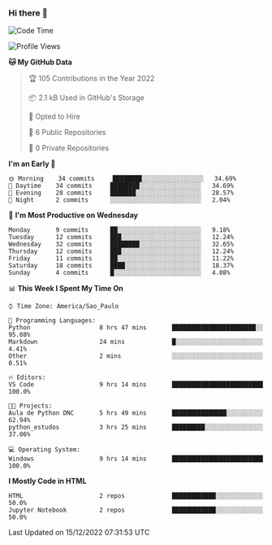 ### Hi there 👋

<!--
**igabriel-gb/igabriel-gb** is a ✨ _special_ ✨ repository because its `README.md` (this file) appears on your GitHub profile.

Here are some ideas to get you started:

- 🔭 I’m currently working on ...
- 🌱 I’m currently learning ...
- 👯 I’m looking to collaborate on ...
- 🤔 I’m looking for help with ...
- 💬 Ask me about ...
- 📫 How to reach me: ...
- 😄 Pronouns: ...
- ⚡ Fun fact: ...
-->

<!--START_SECTION:waka-->
![Code Time](http://img.shields.io/badge/Code%20Time-72%20hrs%2026%20mins-blue)

![Profile Views](http://img.shields.io/badge/Profile%20Views-0-blue)

**🐱 My GitHub Data** 

> 🏆 105 Contributions in the Year 2022
 > 
> 📦 2.1 kB Used in GitHub's Storage 
 > 
> 💼 Opted to Hire
 > 
> 📜 6 Public Repositories 
 > 
> 🔑 0 Private Repositories  
 > 
**I'm an Early 🐤** 

```text
🌞 Morning    34 commits     ████████░░░░░░░░░░░░░░░░░   34.69% 
🌇 Daytime    34 commits     ████████░░░░░░░░░░░░░░░░░   34.69% 
🌃 Evening    28 commits     ███████░░░░░░░░░░░░░░░░░░   28.57% 
🌙 Night      2 commits      ░░░░░░░░░░░░░░░░░░░░░░░░░   2.04%

```
📅 **I'm Most Productive on Wednesday** 

```text
Monday       9 commits      ██░░░░░░░░░░░░░░░░░░░░░░░   9.18% 
Tuesday      12 commits     ███░░░░░░░░░░░░░░░░░░░░░░   12.24% 
Wednesday    32 commits     ████████░░░░░░░░░░░░░░░░░   32.65% 
Thursday     12 commits     ███░░░░░░░░░░░░░░░░░░░░░░   12.24% 
Friday       11 commits     ██░░░░░░░░░░░░░░░░░░░░░░░   11.22% 
Saturday     18 commits     ████░░░░░░░░░░░░░░░░░░░░░   18.37% 
Sunday       4 commits      █░░░░░░░░░░░░░░░░░░░░░░░░   4.08%

```


📊 **This Week I Spent My Time On** 

```text
⌚︎ Time Zone: America/Sao_Paulo

💬 Programming Languages: 
Python                   8 hrs 47 mins       ███████████████████████░░   95.08% 
Markdown                 24 mins             █░░░░░░░░░░░░░░░░░░░░░░░░   4.41% 
Other                    2 mins              ░░░░░░░░░░░░░░░░░░░░░░░░░   0.51%

🔥 Editors: 
VS Code                  9 hrs 14 mins       █████████████████████████   100.0%

🐱‍💻 Projects: 
Aula de Python DNC       5 hrs 49 mins       ███████████████░░░░░░░░░░   62.94% 
python_estudos           3 hrs 25 mins       █████████░░░░░░░░░░░░░░░░   37.06%

💻 Operating System: 
Windows                  9 hrs 14 mins       █████████████████████████   100.0%

```

**I Mostly Code in HTML** 

```text
HTML                     2 repos             ████████████░░░░░░░░░░░░░   50.0% 
Jupyter Notebook         2 repos             ████████████░░░░░░░░░░░░░   50.0%

```



 Last Updated on 15/12/2022 07:31:53 UTC
<!--END_SECTION:waka-->

